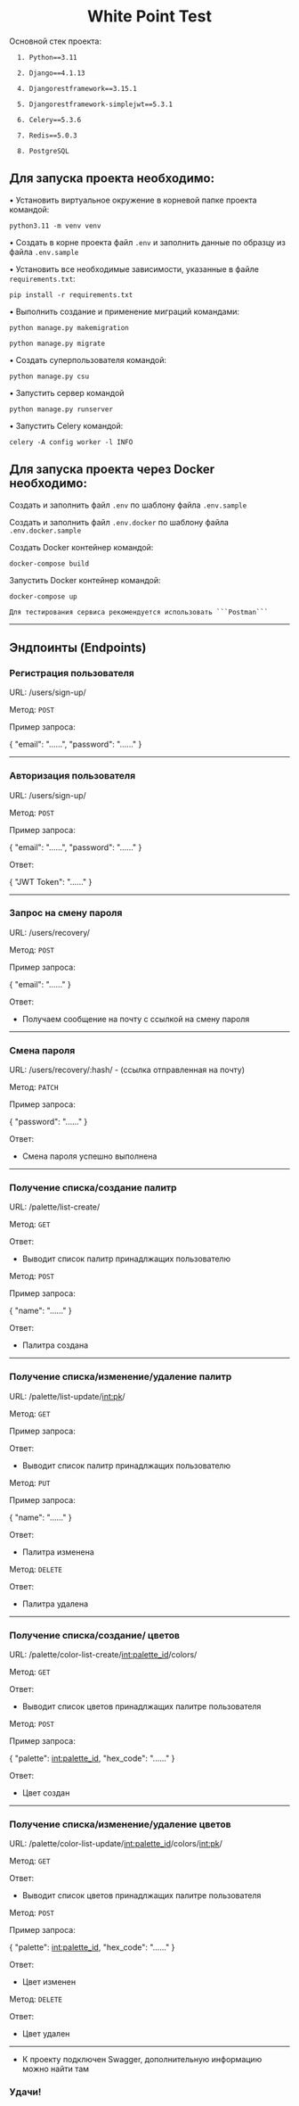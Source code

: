 <h1 align="center">White Point Test</h1> 
  
 Основной стек проекта:
  
      1. Python==3.11
      
      2. Django==4.1.13

      4. Djangorestframework==3.15.1

      5. Djangorestframework-simplejwt==5.3.1

      6. Celery==5.3.6

      7. Redis==5.0.3
      
      8. PostgreSQL

<h2 align="left">Для запуска проекта необходимо:</h2>
  
• Установить виртуальное окружение в корневой папке проекта командой:
```shell
python3.11 -m venv venv
```

• Создать в корне проекта файл ```.env``` и заполнить данные по образцу из файла ```.env.sample```

• Установить все необходимые зависимости, указанные в файле ```requirements.txt```:
```shell
pip install -r requirements.txt
```
• Выполнить создание и применение миграций командами:
```shell
python manage.py makemigration
```
```shell
python manage.py migrate
```
   
• Создать суперпользователя командой:
```shell
python manage.py csu
```

• Запустить сервер командой
```shell
python manage.py runserver
```

• Запустить Celery командой:
```shell
celery -A config worker -l INFO
```

<h2 align="left">Для запуска проекта через Docker необходимо:</h2>

Создать и заполнить файл ```.env``` по шаблону файла ```.env.sample```

Создать и заполнить файл ```.env.docker``` по шаблону файла ```.env.docker.sample```

Создать Docker контейнер командой:
```shell
docker-compose build
```
Запустить Docker контейнер командой:
```shell
docker-compose up
```

    Для тестирования сервиса рекомендуется использовать ```Postman```

________________________________________
## Эндпоинты (Endpoints)

### Регистрация пользователя

URL: /users/sign-up/

Метод: ```POST```

Пример запроса:

{
    "email": "......",
    "password": "......"
}
________________________________________
### Авторизация пользователя

URL: /users/sign-up/

Метод: ```POST```

Пример запроса:

{
    "email": "......",
    "password": "......"
}

Ответ:

{
    "JWT Token": "......"
}
________________________________________
### Запрос на смену пароля

URL: /users/recovery/

Метод: ```POST```

Пример запроса:

{
    "email": "......"
}

Ответ:
- Получаем сообщение на почту с ссылкой на смену пароля
________________________________________
### Смена пароля

URL: /users/recovery/:hash/ - (ссылка отправленная на почту)

Метод: ```PATCH```

Пример запроса:

{
    "password": "......"
}  

Ответ:
- Смена пароля успешно выполнена
________________________________________
### Получение списка/создание палитр

URL: /palette/list-create/

Метод: ```GET```

Ответ:
- Выводит список палитр принадлжащих пользователю

Метод: ```POST```

Пример запроса:

{
    "name": "......"
}  

Ответ:
- Палитра создана
________________________________________
### Получение списка/изменение/удаление палитр

URL: /palette/list-update/<int:pk>/

Метод: ```GET```

Пример запроса:

Ответ:
- Выводит список палитр принадлжащих пользователю

Метод: ```PUT```

Пример запроса:

{
    "name": "......"
}  

Ответ:
- Палитра изменена

Метод: ```DELETE```

Ответ:
- Палитра удалена
________________________________________
### Получение списка/создание/ цветов

URL: /palette/color-list-create/<int:palette_id>/colors/

Метод: ```GET```

Ответ:
- Выводит список цветов принадлжащих палитре пользователя

Метод: ```POST```

Пример запроса:

{
    "palette": <int:palette_id>,
    "hex_code": "......"
} 

Ответ:
- Цвет создан
________________________________________
### Получение списка/изменение/удаление цветов

URL: /palette/color-list-update/<int:palette_id>/colors/<int:pk>/

Метод: ```GET```

Ответ:
- Выводит список цветов принадлжащих палитре пользователя

Метод: ```POST```

Пример запроса:

{
    "palette": <int:palette_id>,
    "hex_code": "......"
} 

Ответ:
- Цвет изменен

Метод: ```DELETE```

Ответ:
- Цвет удален
________________________________________
- К проекту подключен Swagger, дополнительную информацию можно найти там

### Удачи!
